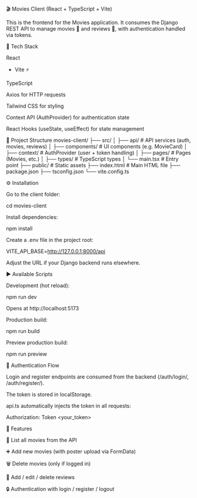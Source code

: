 🎬 Movies Client (React + TypeScript + Vite)

This is the frontend for the Movies application.
It consumes the Django REST API to manage movies 🎥 and reviews 💬, with authentication handled via tokens.

🚀 Tech Stack

React
 + Vite
 ⚡

TypeScript

Axios
 for HTTP requests

Tailwind CSS
 for styling

Context API (AuthProvider) for authentication state

React Hooks (useState, useEffect) for state management

📂 Project Structure
movies-client/
 ├── src/
 │    ├── api/             # API services (auth, movies, reviews)
 │    ├── components/      # UI components (e.g. MovieCard)
 │    ├── context/         # AuthProvider (user + token handling)
 │    ├── pages/           # Pages (Movies, etc.)
 │    ├── types/           # TypeScript types
 │    └── main.tsx         # Entry point
 ├── public/               # Static assets
 ├── index.html            # Main HTML file
 ├── package.json
 ├── tsconfig.json
 └── vite.config.ts

⚙️ Installation

Go to the client folder:

cd movies-client


Install dependencies:

npm install


Create a .env file in the project root:

VITE_API_BASE=http://127.0.0.1:8000/api


Adjust the URL if your Django backend runs elsewhere.

▶️ Available Scripts

Development (hot reload):

npm run dev


Opens at http://localhost:5173

Production build:

npm run build


Preview production build:

npm run preview

🔐 Authentication Flow

Login and register endpoints are consumed from the backend (/auth/login/, /auth/register/).

The token is stored in localStorage.

api.ts automatically injects the token in all requests:

Authorization: Token <your_token>

📝 Features

📂 List all movies from the API

➕ Add new movies (with poster upload via FormData)

🗑 Delete movies (only if logged in)

💬 Add / edit / delete reviews

🔒 Authentication with login / register / logout
